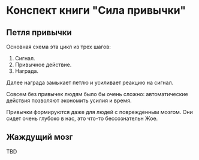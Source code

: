 # Конспект книги "Сила привычки"

## Петля привычки

Основная схема эта цикл из трех шагов:

1.  Сигнал.
1.  Привычное действие.
1.  Награда.

Далее награда замыкает петлю и усиливает реакцию на сигнал.

Совсем без привычек людям было бы очень сложно: автоматические действия позволяют экономить усилия и время.

Привычки формируются даже для людей с поврежденным мозгом. Они сидет очень глубоко в нас, это что-то бессознательн Жое.

## Жаждущий мозг

TBD
